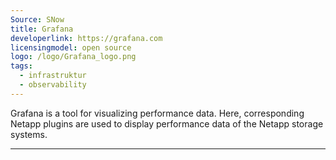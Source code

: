 ```yaml
---
Source: SNow
title: Grafana
developerlink: https://grafana.com
licensingmodel: open source
logo: /logo/Grafana_logo.png
tags:
  - infrastruktur
  - observability
---
```


Grafana is a tool for visualizing performance data. Here, corresponding Netapp plugins are used to display performance data of the Netapp storage systems.

---

